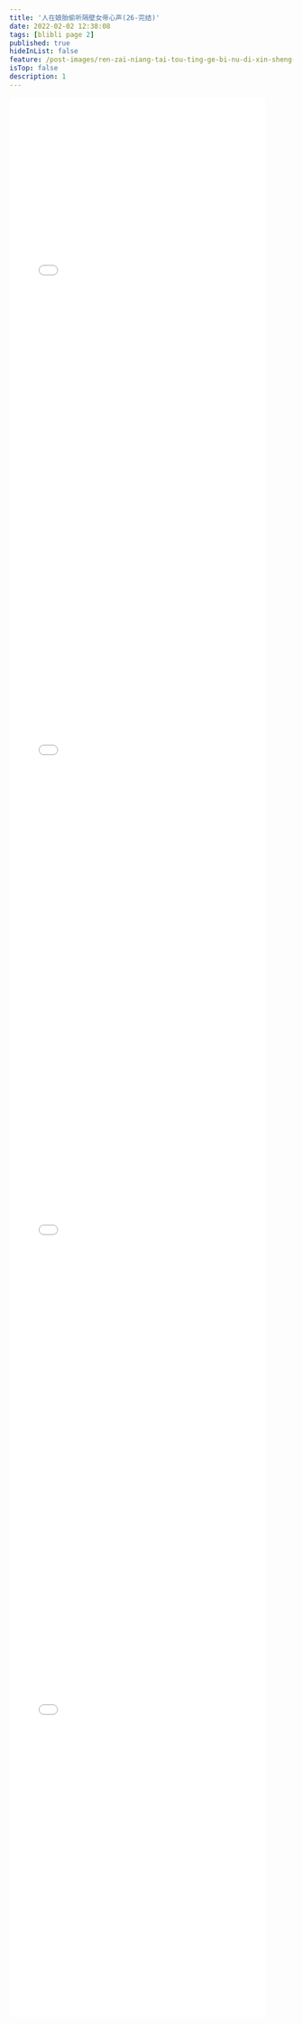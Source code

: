 ```yaml
---
title: '人在娘胎偷听隔壁女帝心声(26-完结)'
date: 2022-02-02 12:38:08
tags: [blibli page 2]
published: true
hideInList: false
feature: /post-images/ren-zai-niang-tai-tou-ting-ge-bi-nu-di-xin-sheng-26-30.jpg
isTop: false
description: 1
---
```

<iframe  
 height=850 
 width=90% 
 src="//player.bilibili.com/player.html?aid=260075256&bvid=BV1Ee411g7iV&cid=820273645&page=1"  
 frameborder=0  
 allowfullscreen>
 </iframe>
<iframe  
 height=850 
 width=90% 
 src="//player.bilibili.com/player.html?aid=985231236&bvid=BV1Tt4y1778x&cid=821139691&page=1" 
 frameborder=0  
 allowfullscreen>
 </iframe>
<iframe  
 height=850 
 width=90% 
 src="//player.bilibili.com/player.html?aid=387649974&bvid=BV1Wd4y1R7Fk&cid=822797491&page=1"
 frameborder=0  
 allowfullscreen>
 </iframe>
<iframe  
 height=850 
 width=90% 
 src="//player.bilibili.com/player.html?aid=472771832&bvid=BV1LK411f7A7&cid=824703831&page=1" 
 frameborder=0  
 allowfullscreen>
 </iframe>
<iframe  
 height=850 
 width=90% 
 src=""  
 frameborder=0  
 allowfullscreen>
 </iframe>

